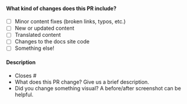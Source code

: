 <!-- Thank you for opening a PR! We really appreciate you taking the time to help out 🙌 -->

#### What kind of changes does this PR include?
<!-- Place an X in the [ ] for any of these that apply -->

- [ ] Minor content fixes (broken links, typos, etc.)
- [ ] New or updated content
- [ ] Translated content
- [ ] Changes to the docs site code
- [ ] Something else!

#### Description

- Closes # <!-- Add an issue number if this PR will close it. -->
- What does this PR change? Give us a brief description.
- Did you change something visual? A before/after screenshot can be helpful.

<!--
Here’s what will happen next:

1. Our GitHub bots will run to check your changes.
   If they spot any broken links you will see some error messages on this PR.
   Don’t hesitate to ask any questions if you’re not sure what these mean!

2. In a few minutes, you’ll be able to see a preview of your changes on Netlify 🥳

3. One or more of our maintainers will take a look and may ask you to make changes.
   We try to be responsive, but don’t worry if this takes a day or two.
-->
